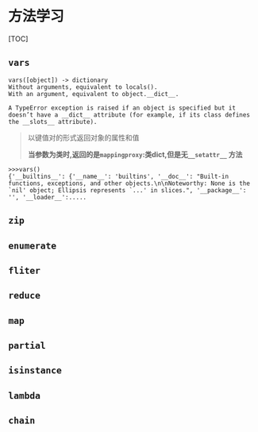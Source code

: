 # 方法学习

[TOC]

## `vars`

    vars([object]) -> dictionary
    Without arguments, equivalent to locals().
    With an argument, equivalent to object.__dict__.
    
    A TypeError exception is raised if an object is specified but it doesn’t have a __dict__ attribute (for example, if its class defines the __slots__ attribute).

> 以键值对的形式返回对象的属性和值
>
> **当参数为类时,返回的是`mappingproxy`:类dict,但是无`__setattr__` 方法**

```
>>>vars()
{'__builtins__': {'__name__': 'builtins', '__doc__': "Built-in functions, exceptions, and other objects.\n\nNoteworthy: None is the `nil' object; Ellipsis represents `...' in slices.", '__package__': '', '__loader__':.....

```



## `zip`

## `enumerate`

## `fliter`

## `reduce`

## `map`

## `partial`

## `isinstance`

## `lambda`

## `chain`